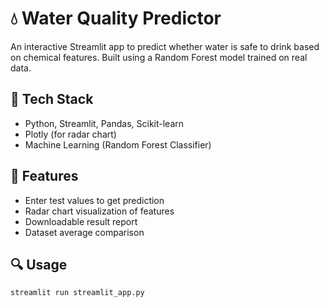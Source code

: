 # 💧 Water Quality Predictor

An interactive Streamlit app to predict whether water is safe to drink based on chemical features. Built using a Random Forest model trained on real data.

## 🔧 Tech Stack
- Python, Streamlit, Pandas, Scikit-learn
- Plotly (for radar chart)
- Machine Learning (Random Forest Classifier)

## 🚀 Features
- Enter test values to get prediction
- Radar chart visualization of features
- Downloadable result report
- Dataset average comparison

## 🔍 Usage
```bash
streamlit run streamlit_app.py
